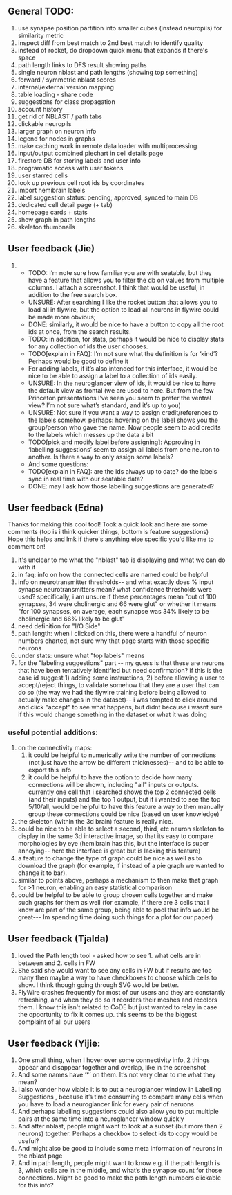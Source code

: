 ## General TODO:
1. use synapse position partition into smaller cubes (instead neuropils) for similarity metric
1. inspect diff from best match to 2nd best match to identify quality
1. instead of rocket, do dropdown quick menu that expands if there's space
1. path length links to DFS result showing paths
1. single neuron nblast and path lengths (showing top something)
1. forward / symmetric nblast scores
1. internal/external version mapping
1. table loading - share code
1. suggestions for class propagation
1. account history
1. get rid of NBLAST / path tabs
1. clickable neuropils
1. larger graph on neuron info
1. legend for nodes in graphs
1. make caching work in remote data loader with multiprocessing
1. input/output combined piechart in cell details page
1. firestore DB for storing labels and user info
1. programatic access with user tokens
1. user starred cells
1. look up previous cell root ids by coordinates
1. import hemibrain labels
1. label suggestion status: pending, approved, synced to main DB
1. dedicated cell detail page (+ tab)
1. homepage cards + stats
1. show graph in path lengths
1. skeleton thumbnails

## User feedback (Jie)
1. - TODO: I’m note sure how familiar you are with seatable, but they have a feature that allows you to filter the db on
values from multiple columns. I attach a screenshot. I think that would be useful, in addition to the free search box.
   - UNSURE: After searching I like the rocket button that allows you to load all in flywire, but the option to load all
neurons in flywire could be made more obvious;
   - DONE: similarly, it would be nice to have a button to copy all the root ids at once, from the search results.
   - TODO: in addition, for stats, perhaps it would be nice to display stats for any collection of ids the user chooses.
   - TODO[explain in FAQ]: I’m not sure what the definition is for ‘kind’? Perhaps would be good to define it
   - For adding labels, if it’s also intended for this interface, it would be nice to be able to assign a label to a
collection of ids easily.
   - UNSURE: In the neuroglancer view of ids, it would be nice to have the default view as frontal (we are used to
here. But from the few Princeton presentations I’ve seen you seem to prefer the ventral view? I’m not sure what’s
standard, and it’s up to you)
   - UNSURE: Not sure if you want a way to assign credit/references to the labels somehow. perhaps: hovering on
the label shows you the group/person who gave the name. Now people seem to add credits to the labels which messes
up the data a bit
   - TODO[pick and modify label before assigning]: Approving in ‘labelling suggestions’ seem to assign all labels
from one neuron to another. Is there a way to only assign some labels?
   - And some questions:
   - TODO[explain in FAQ]: are the ids always up to date? do the labels sync in real time with our seatable data? 
   - DONE: may I ask how those labelling suggestions are generated?

## User feedback (Edna)
Thanks for making this cool tool! Took a quick look and here are some comments (top is i think quicker things, bottom is feature suggestions)
Hope this helps and lmk if there's anything else specific you'd like me to comment on!
1. it's unclear to me what the "nblast" tab is displaying and what we can do with it
1. in faq: info on how the connected  cells are named could be helpful
1. info on neurotransmitter thresholds-- and what exactly does % input synapse neurotransmitters mean? what confidence thresholds were used?
specifically, i am unsure if these percentages mean "out of 100 synapses, 34 were cholinergic and 66 were glut" or whether it means "for 100 synapses, on average, each synapse was 34% likely to be cholinergic and  66% likely to be glut"
1. need definition for "I/O Side"
1. path length: when i clicked on this, there were a handful of neuron numbers charted, not sure why that page starts with those specific neurons
1. under stats: unsure what "top labels" means
1. for the "labeling suggestions" part -- my guess is that these are neurons that have been tentatively identified but need confirmation? if this is the case id suggest 1) adding some instructions, 2) before allowing a user to accept/reject things, to validate somehow that they are a user that can do so (the way we had the flywire training before being allowed to actually make changes in the dataset)-- i was tempted to click around and click "accept" to see what happens, but didnt because i wasnt sure if this would change something in the dataset or what it was doing
### useful potential additions:
1. on the connectivity maps:
   1. it could be helpful to numerically write the number of connections (not just have the arrow be different thicknesses)-- and to be able to export this info
   1. it could be helpful to have the option to decide how many connections will be shown, including "all" inputs or outputs. currently one cell that i searched shows the top 2 connected cells (and their inputs) and the top 1 output, but if i wanted to see the top 5/10/all, would be helpful to have this feature
a way to then manually  group these connections could be nice (based on user knowledge)
1. the skeleton (within the 3d brain) feature is really nice.
1. could be nice to be able to select a second, third, etc neuron skeleton to display in the same 3d interactive image, so that its easy to compare morphologies by eye (hemibrain has this, but the interface is super annoying-- here the interface is great but is lacking this feature)
1. a feature to change the type of graph could be nice as well as to download the graph (for example, if instead of a pie graph we wanted to change it to bar).
1. similar to points above, perhaps a mechanism to then make that graph for >1 neuron, enabling an easy statistical comparison
1. could be helpful to be able to group chosen cells together and make such graphs for them as well (for example, if there are 3 cells that I know are part of the same group, being able to pool that info would be great--- Im spending time doing such things for a plot for our paper)

## User feedback (Tjalda)
1. loved the Path length tool - asked how to see 1. what cells are in between and 2. cells in FW
1. She said she would want to see any cells in FW but if results are too many then maybe a way to have checkboxes to choose which cells to show. I think though going through SVG would be better.
1. FlyWire crashes frequently for most of our users and they are constantly refreshing, and when they do so it reorders their meshes and recolors them. I know this isn't related to CoDE but just wanted to relay in case the opportunity to fix it comes up. this seems to be the biggest complaint of all our users

## User feedback (Yijie:
1. One small thing, when I hover over some connectivity info, 2 things appear and disappear together and overlap, like in the screenshot
1. And some names have ‘*’ on them. It’s not very clear to me what they mean?
1. I also wonder how viable it is to put a neuroglancer window in Labelling Suggestions , because it’s time consuming to compare many cells when you have to load a neuroglancer link for every pair of neruons
1. And perhaps labelling suggestions could also allow you to put multiple pairs at the same time into a neuroglancer window quickly
1. And after nblast, people might want to look at a subset (but more than 2 neurons) together. Perhaps a checkbox to select ids to copy would be useful?
1. And might also be good to include some meta information of neurons in the nblast page
1. And in path length, people might want to know e.g. if the path length is 3, which cells are in the middle, and what’s the synapse count for those connections. Might be good to make the path length numbers clickable for this info?